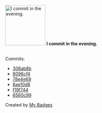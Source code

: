 <img src="https://my-badges.github.io/my-badges/evening-commits.png" alt="I commit in the evening." title="I commit in the evening." width="128">
<strong>I commit in the evening.</strong>
<br><br>

Commits:

- <a href="https://github.com/snyssen/restic-backup-docker-wol/commit/308ab8bc3aeb03c25b38bfd03374434a55b0f3a3">308ab8b</a>
- <a href="https://github.com/snyssen/infra-snyssen.be/commit/8096cf433e426a3c720d3d991368679c1f0efeaa">8096cf4</a>
- <a href="https://github.com/snyssen/infra-snyssen.be/commit/78e4e6997dd2179391675e33d42c4744171187ca">78e4e69</a>
- <a href="https://github.com/snyssen/infra-snyssen.be/commit/8ae10d8218a3c18f6ec6d7019f7c02ecd9bc9dda">8ae10d8</a>
- <a href="https://github.com/snyssen/infra-snyssen.be/commit/f19f7441bfb7737ec4f0bcfc29ebdc327f221b93">f19f744</a>
- <a href="https://github.com/snyssen/infra-snyssen.be/commit/6560c998257f99cf86521dbbae09e0db280a5cee">6560c99</a>


Created by <a href="https://github.com/my-badges/my-badges">My Badges</a>